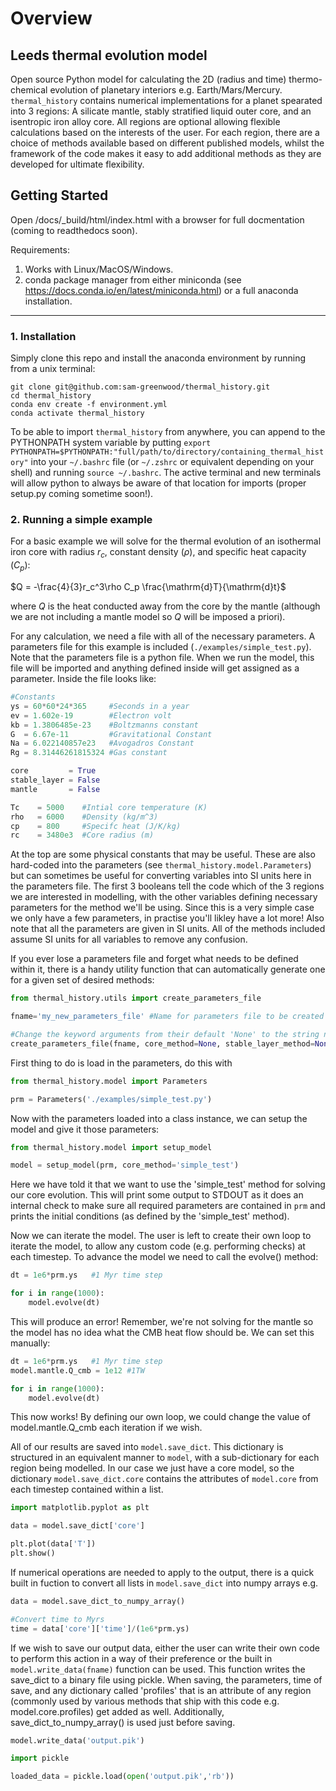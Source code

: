 # Overview

## Leeds thermal evolution model
Open source Python model for calculating the 2D (radius and time) thermo-chemical evolution of planetary interiors e.g. Earth/Mars/Mercury.
`thermal_history` contains numerical implementations for a planet spearated into 3 regions: A silicate mantle, stably stratified liquid outer core, and an isentropic iron alloy core.
All regions are optional allowing flexible calculations based on the interests of the user. For each region, there are a choice of methods available based on different
published models, whilst the framework of the code makes it easy to add additional methods as they are developed for ultimate flexibility.

## Getting Started

Open /docs/_build/html/index.html with a browser for full docmentation (coming to readthedocs soon).

Requirements:
1. Works with Linux/MacOS/Windows.
2. conda package manager from either miniconda (see https://docs.conda.io/en/latest/miniconda.html) or a full anaconda installation.
---
### 1. Installation
Simply clone this repo and install the anaconda environment by running from a unix terminal:

```
git clone git@github.com:sam-greenwood/thermal_history.git
cd thermal_history
conda env create -f environment.yml
conda activate thermal_history
```

To be able to import `thermal_history` from anywhere, you can append to the PYTHONPATH system variable by putting `export PYTHONPATH=$PYTHONPATH:"full/path/to/directory/containing_thermal_history"` into your `~/.bashrc` file (or `~/.zshrc` or equivalent depending on your shell) and running `source ~/.bashrc`. The active terminal and new terminals will allow python to always be aware of that location for imports (proper setup.py coming sometime soon!).


### 2. Running a simple example
For a basic example we will solve for the thermal evolution of an isothermal iron core with radius $r_c$, constant density ($\rho$), and specific heat capacity ($C_p$):

$Q = -\frac{4}{3}r_c^3\rho C_p \frac{\mathrm{d}T}{\mathrm{d}t}$

where $Q$ is the heat conducted away from the core by the mantle (although we are not including a mantle model so $Q$ will be imposed a priori).

For any calculation, we need a file with all of the necessary parameters. A parameters file for this example is included (`./examples/simple_test.py`).
Note that the parameters file is a python file. When we run the model, this file will be imported and anything defined inside will get assigned as a parameter.
Inside the file looks like:

```python
#Constants
ys = 60*60*24*365     #Seconds in a year
ev = 1.602e-19        #Electron volt
kb = 1.3806485e-23    #Boltzmanns constant
G  = 6.67e-11         #Gravitational Constant
Na = 6.022140857e23   #Avogadros Constant
Rg = 8.31446261815324 #Gas constant

core         = True
stable_layer = False
mantle       = False

Tc    = 5000    #Intial core temperature (K)
rho   = 6000    #Density (kg/m^3)
cp    = 800     #Specifc heat (J/K/kg)
rc    = 3480e3  #Core radius (m)
```

At the top are some physical constants that may be useful. These are also hard-coded into the parameters (see `thermal_history.model.Parameters`) but can sometimes be useful for converting variables into SI units here in the parameters file. The first 3 booleans tell the code which of the 3 regions we are interested in modelling, with the other variables defining necessary parameters for the method we'll be using. Since this is a very simple case we only have a few parameters, in practise you'll likley have a lot more! Also note that all the parameters are given in SI units. All of the methods included assume SI units for all variables to remove any confusion.

If you ever lose a parameters file and forget what needs to be defined within it, there is a handy utility function that can automatically generate one for a given set of desired methods:

```python
from thermal_history.utils import create_parameters_file

fname='my_new_parameters_file' #Name for parameters file to be created (.py will be appended automatically if not included)

#Change the keyword arguments from their default 'None' to the string name of the method you'd like for any region.
create_parameters_file(fname, core_method=None, stable_layer_method=None, mantle_method=None) 
```


First thing to do is load in the parameters, do this with

```python
from thermal_history.model import Parameters

prm = Parameters('./examples/simple_test.py')
```

Now with the parameters loaded into a class instance, we can setup the model and give it those parameters:

```python
from thermal_history.model import setup_model

model = setup_model(prm, core_method='simple_test')
```

Here we have told it that we want to use the 'simple_test' method for solving our core evolution. This will print some output to STDOUT as it does an internal check
to make sure all required parameters are contained in `prm` and prints the initial conditions (as defined by the 'simple_test' method).

Now we can iterate the model. The user is left to create their own loop to iterate the model, to allow any custom code (e.g. performing checks) at each timestep.
To advance the model we need to call the evolve() method:

```python
dt = 1e6*prm.ys   #1 Myr time step

for i in range(1000):
    model.evolve(dt)
```

This will produce an error! Remember, we're not solving for the mantle so the model has no idea what the CMB heat flow should be. We can set this manually:


```python
dt = 1e6*prm.ys   #1 Myr time step
model.mantle.Q_cmb = 1e12 #1TW

for i in range(1000):
    model.evolve(dt)
```

This now works! By defining our own loop, we could change the value of model.mantle.Q_cmb each iteration if we wish.

All of our results are saved into `model.save_dict`. This dictionary is structured in an equivalent manner to `model`, with a sub-dictionary for each region being modelled.
In our case we just have a core model, so the dictionary `model.save_dict.core` contains the attributes of `model.core` from each timestep contained within a list.

```python
import matplotlib.pyplot as plt

data = model.save_dict['core']

plt.plot(data['T'])
plt.show()
```

If numerical operations are needed to apply to the output, there is a quick built in fuction to convert all lists in `model.save_dict` into numpy arrays e.g.

```python
data = model.save_dict_to_numpy_array()

#Convert time to Myrs
time = data['core']['time']/(1e6*prm.ys)
```


If we wish to save our output data, either the user can write their own code to perform this action in a way of their preference or the built in `model.write_data(fname)` function can be used. This function writes the save_dict to a binary file using pickle. When saving, the parameters, time of save, and any dictionary called 'profiles' that is an attribute of any region (commonly used by various methods that ship with this code e.g. model.core.profiles) get added as well. Additionally, save_dict_to_numpy_array() is used just before saving.

```python
model.write_data('output.pik')

import pickle

loaded_data = pickle.load(open('output.pik','rb'))
```